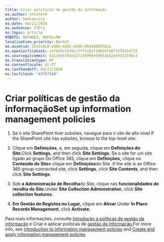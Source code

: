 ```yaml
---
title: Criar políticas de gestão da informação
ms.author: stevhord
author: bentoncity
ms.date: 04/21/2020
ms.audience: ITPro
ms.topic: article
ROBOTS: NOINDEX, NOFOLLOW
localization_priority: Normal
ms.assetid: 253110c8-ed8e-4485-b40b-0b344843762a
ms.openlocfilehash: cef833cfe39cc7f7fc01f19019f56f7675d24733
ms.sourcegitcommit: 631cbb5f03e5371f0995e976536d24e9d13746c3
ms.translationtype: MT
ms.contentlocale: pt-PT
ms.lasthandoff: 04/22/2020
ms.locfileid: "43767548"
---
```

# <a name="set-up-information-management-policies"></a><span data-ttu-id="6fb50-102">Criar políticas de gestão da informação</span><span class="sxs-lookup"><span data-stu-id="6fb50-102">Set up information management policies</span></span>

1. <span data-ttu-id="6fb50-103">Se o site SharePoint tiver subsites, navegue para o site de alto nível.</span><span class="sxs-lookup"><span data-stu-id="6fb50-103">If the SharePoint site has subsites, browse to the top-level site.</span></span>
    
2. <span data-ttu-id="6fb50-104">Clique em **Definições**, e, em seguida, clique em **Definições do Site**.</span><span class="sxs-lookup"><span data-stu-id="6fb50-104">Click **Settings**, and then click **Site Settings**.</span></span> <span data-ttu-id="6fb50-105">Se o site for um site ligado ao grupo Do Office 365, clique em **Definições,** clique no **Conteúdo do Site**e clique em **Definições**do Site .</span><span class="sxs-lookup"><span data-stu-id="6fb50-105">If the site is an Office 365 group-connected site, click **Settings**, click **Site Contents**, and then click **Site Settings**.</span></span>
    
3. <span data-ttu-id="6fb50-106">Sob **a Administração de Recolha**do Site, clique nas **funcionalidades de recolha do Site.**</span><span class="sxs-lookup"><span data-stu-id="6fb50-106">Under **Site Collection Administration**, click **Site collection features**.</span></span>
    
4. <span data-ttu-id="6fb50-107">**Em Gestão de Registos no Lugar,** clique em **Ativar**.</span><span class="sxs-lookup"><span data-stu-id="6fb50-107">Under **In Place Records Management**, click **Activate**.</span></span>
    
<span data-ttu-id="6fb50-108">Para mais informações, consulte [Introdução a políticas de gestão da informação](https://go.microsoft.com/fwlink/?linkid=404239) e Criar e aplicar políticas de [gestão da informação.](https://go.microsoft.com/fwlink/?linkid=2003916)</span><span class="sxs-lookup"><span data-stu-id="6fb50-108">For more info, see [Introduction to information management policies](https://go.microsoft.com/fwlink/?linkid=404239) and [Create and apply information management policies](https://go.microsoft.com/fwlink/?linkid=2003916).</span></span>
  

